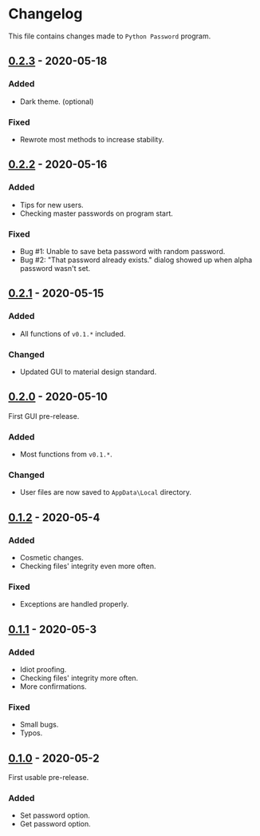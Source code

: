 # Changelog

This file contains changes made to `Python Password` program.

## [0.2.3] - 2020-05-18
### Added
- Dark theme. (optional)
### Fixed
- Rewrote most methods to increase stability.

## [0.2.2] - 2020-05-16
### Added
- Tips for new users.
- Checking master passwords on program start.
### Fixed
- Bug #1: Unable to save beta password with random password.
- Bug #2: "That password already exists." dialog showed up when alpha password wasn't set.

## [0.2.1] - 2020-05-15
### Added
- All functions of `v0.1.*` included.
### Changed
- Updated GUI to material design standard.

## [0.2.0] - 2020-05-10
First GUI pre-release.
### Added
- Most functions from `v0.1.*`.
### Changed
- User files are now saved to `AppData\Local` directory.

## [0.1.2] - 2020-05-4
### Added
- Cosmetic changes.
- Checking files' integrity even more often.
### Fixed
- Exceptions are handled properly.

## [0.1.1] - 2020-05-3
### Added
- Idiot proofing.
- Checking files' integrity more often.
- More confirmations.
### Fixed
- Small bugs.
- Typos.

## [0.1.0] - 2020-05-2
First usable pre-release.
### Added
- Set password option.
- Get password option.

[0.2.3]: https://github.com/AnonymousX86/Python-Password/releases/tag/v0.2.3-alpha
[0.2.2]: https://github.com/AnonymousX86/Python-Password/releases/tag/v0.2.2-alpha
[0.2.1]: https://github.com/AnonymousX86/Python-Password/releases/tag/v0.2.1-alpha
[0.2.0]: https://github.com/AnonymousX86/Python-Password/releases/tag/v0.2.0-alpha
[0.1.2]: https://github.com/AnonymousX86/Python-Password/releases/tag/v0.1.2-alpha
[0.1.1]: https://github.com/AnonymousX86/Python-Password/releases/tag/v0.1.1-alpha
[0.1.0]: https://github.com/AnonymousX86/Python-Password/releases/tag/v0.1.0-alpha
